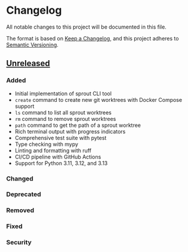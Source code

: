 # Changelog

All notable changes to this project will be documented in this file.

The format is based on [Keep a Changelog](https://keepachangelog.com/en/1.0.0/),
and this project adheres to [Semantic Versioning](https://semver.org/spec/v2.0.0.html).

## [Unreleased]

### Added
- Initial implementation of sprout CLI tool
- `create` command to create new git worktrees with Docker Compose support
- `ls` command to list all sprout worktrees
- `rm` command to remove sprout worktrees
- `path` command to get the path of a sprout worktree
- Rich terminal output with progress indicators
- Comprehensive test suite with pytest
- Type checking with mypy
- Linting and formatting with ruff
- CI/CD pipeline with GitHub Actions
- Support for Python 3.11, 3.12, and 3.13

### Changed

### Deprecated

### Removed

### Fixed

### Security

[Unreleased]: https://github.com/SecDev-Lab/sprout/compare/v0.1.0...HEAD